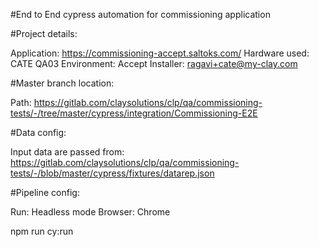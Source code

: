 #End to End cypress automation for commissioning application

#Project details:

Application: https://commissioning-accept.saltoks.com/
Hardware used: CATE QA03
Environment: Accept
Installer: ragavi+cate@my-clay.com


#Master branch location:

Path: https://gitlab.com/claysolutions/clp/qa/commissioning-tests/-/tree/master/cypress/integration/Commissioning-E2E


#Data config:

Input data are passed from: https://gitlab.com/claysolutions/clp/qa/commissioning-tests/-/blob/master/cypress/fixtures/datarep.json


#Pipeline config:

Run: Headless mode
Browser: Chrome

npm run cy:run
